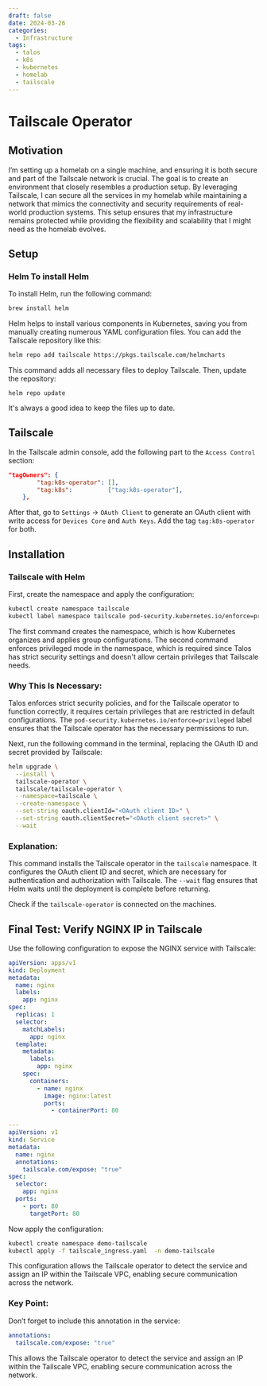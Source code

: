 ```yaml
---
draft: false
date: 2024-03-26
categories:
  - Infrastructure
tags:
  - talos
  - k8s
  - kubernetes
  - homelab
  - tailscale
---
```


# Tailscale Operator

## **Motivation**

I’m setting up a homelab on a single machine, and ensuring it is both secure and part of the Tailscale network is crucial. The goal is to create an environment that closely resembles a production setup. By leveraging Tailscale, I can secure all the services in my homelab while maintaining a network that mimics the connectivity and security requirements of real-world production systems. This setup ensures that my infrastructure remains protected while providing the flexibility and scalability that I might need as the homelab evolves.

<!-- more -->

## Setup

### **Helm To install Helm**

To install Helm, run the following command:

```bash
brew install helm
```

Helm helps to install various components in Kubernetes, saving you from manually creating numerous YAML configuration files. You can add the Tailscale repository like this:

```sh
helm repo add tailscale https://pkgs.tailscale.com/helmcharts
```

This command adds all necessary files to deploy Tailscale. Then, update the repository:

```
helm repo update
```

It's always a good idea to keep the files up to date.

## **Tailscale**

In the Tailscale admin console, add the following part to the `Access Control` section:

```json
"tagOwners": {
		"tag:k8s-operator": [],
		"tag:k8s":          ["tag:k8s-operator"],
	},
```

After that, go to `Settings` -> `OAuth Client` to generate an OAuth client with write access for `Devices Core` and `Auth Keys`. Add the tag `tag:k8s-operator` for both.

## **Installation**

### **Tailscale with Helm**

First, create the namespace and apply the configuration:

```bash
kubectl create namespace tailscale
kubectl label namespace tailscale pod-security.kubernetes.io/enforce=privileged
```

The first command creates the namespace, which is how Kubernetes organizes and applies group configurations. The second command enforces privileged mode in the namespace, which is required since Talos has strict security settings and doesn't allow certain privileges that Tailscale needs.

### **Why This Is Necessary:**

Talos enforces strict security policies, and for the Tailscale operator to function correctly, it requires certain privileges that are restricted in default configurations. The `pod-security.kubernetes.io/enforce=privileged` label ensures that the Tailscale operator has the necessary permissions to run.

Next, run the following command in the terminal, replacing the OAuth ID and secret provided by Tailscale:

```bash
helm upgrade \
  --install \
  tailscale-operator \
  tailscale/tailscale-operator \
  --namespace=tailscale \
  --create-namespace \
  --set-string oauth.clientId="<OAuth client ID>" \
  --set-string oauth.clientSecret="<OAuth client secret>" \
  --wait
```

### **Explanation:**

This command installs the Tailscale operator in the `tailscale` namespace. It configures the OAuth client ID and secret, which are necessary for authentication and authorization with Tailscale. The `--wait` flag ensures that Helm waits until the deployment is complete before returning.

Check if the `tailscale-operator` is connected on the machines.

## **Final Test: Verify NGINX IP in Tailscale**

Use the following configuration to expose the NGINX service with Tailscale:

```yaml
apiVersion: apps/v1
kind: Deployment
metadata:
  name: nginx
  labels:
    app: nginx
spec:
  replicas: 1
  selector:
    matchLabels:
      app: nginx
  template:
    metadata:
      labels:
        app: nginx
    spec:
      containers:
        - name: nginx
          image: nginx:latest
          ports:
            - containerPort: 80

---
apiVersion: v1
kind: Service
metadata:
  name: nginx
  annotations:
    tailscale.com/expose: "true"
spec:
  selector:
    app: nginx
  ports:
    - port: 80
      targetPort: 80
```

Now apply the configuration:

```bash
kubectl create namespace demo-tailscale
kubectl apply -f tailscale_ingress.yaml  -n demo-tailscale
```

This configuration allows the Tailscale operator to detect the service and assign an IP within the Tailscale VPC, enabling secure communication across the network.

### **Key Point:**

Don’t forget to include this annotation in the service:

```yaml
annotations:
  tailscale.com/expose: "true"
```

This allows the Tailscale operator to detect the service and assign an IP within the Tailscale VPC, enabling secure communication across the network.

